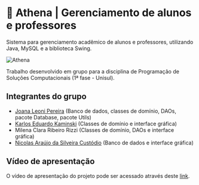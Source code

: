 # :owl: Athena | Gerenciamento de alunos e professores
Sistema para gerenciamento acadêmico de alunos e professores, utilizando Java, MySQL e a biblioteca Swing.  

![Athena](https://user-images.githubusercontent.com/77423877/206771796-c72764f8-9e70-453e-afa4-8aa64668f885.jpg)

Trabalho desenvolvido em grupo para a disciplina de Programação de Soluções Computacionais (1ª fase - Unisul).

## Integrantes do grupo
- [Joana Leoni Pereira](https://github.com/joanaleoni) (Banco de dados, classes de domínio, DAOs, pacote Database, pacote Utils)
- [Karlos Eduardo Kaminski](https://github.com/KarlosEKaminski) (Classes de domínio e interface gráfica)
- Milena Clara Ribeiro Rizzi (Classes de domínio, DAOs e interface gráfica)
- [Nicolas Araújo da Silveira Custódio](https://github.com/NicolasASC) (Banco de dados e interface gráfica)

## Vídeo de apresentação
O vídeo de apresentação do projeto pode ser acessado através deste [link](https://drive.google.com/file/d/19t6ExkmsAgnmLyzXckOxS_hFhdxlixOC/view?usp=sharing).

